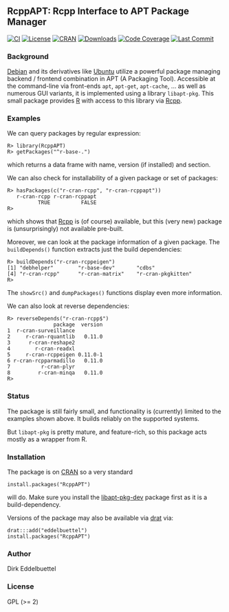 ## RcppAPT: Rcpp Interface to APT Package Manager

[![CI](https://github.com/eddelbuettel/rcppapt/workflows/ci/badge.svg)](https://github.com/eddelbuettel/rcppapt/actions?query=workflow%3Aci)
[![License](https://eddelbuettel.github.io/badges/GPL2+.svg)](https://www.gnu.org/licenses/gpl-2.0.html)
[![CRAN](https://www.r-pkg.org/badges/version/RcppAPT)](https://cran.r-project.org/package=RcppAPT)
[![Downloads](https://cranlogs.r-pkg.org/badges/RcppAPT?color=brightgreen)](https://www.r-pkg.org:443/pkg/RcppAPT)
[![Code Coverage](https://img.shields.io/codecov/c/github/eddelbuettel/rcppapt/master.svg)](https://app.codecov.io/github/eddelbuettel/rcppapt)
[![Last Commit](https://img.shields.io/github/last-commit/eddelbuettel/rcppapt)](https://github.com/eddelbuettel/rcppapt)

### Background

[Debian](https://www.debian.org) and its derivatives like
[Ubuntu](https://ubuntu.com/) utilize a powerful package managing backend /
frontend combination in APT (A Packaging Tool).  Accessible at the
command-line via front-ends `apt`, `apt-get`, `apt-cache`, ... as well as
numerous GUI variants, it is implemented using a library `libapt-pkg`.  This
small package provides [R](https://www.r-project.org) with access to this
library via [Rcpp](https://dirk.eddelbuettel.com/code/rcpp.html).

### Examples

We can query packages by regular expression:

```{.r}
R> library(RcppAPT)
R> getPackages("^r-base-.")
```

which returns a data frame with name, version (if installed) and section.

We can also check for installability of a given package or set of packages:

```{.r}
R> hasPackages(c("r-cran-rcpp", "r-cran-rcppapt"))
   r-cran-rcpp r-cran-rcppapt
          TRUE          FALSE
R>
```

which shows that [Rcpp](http://dirk.eddelbuettel.com/code/rcpp.html) is (of
course) available, but this (very new) package is (unsurprisingly) not
available pre-built.

Moreover, we can look at the package information of a given package.
The `buildDepends()` function extracts just the build dependencies:

```{.r}
R> buildDepends("r-cran-rcppeigen")
[1] "debhelper"        "r-base-dev"       "cdbs"
[4] "r-cran-rcpp"      "r-cran-matrix"    "r-cran-pkgkitten"
R>
```

The `showSrc()` and `dumpPackages()` functions display even more information.

We can also look at reverse dependencies:

```{.r}
R> reverseDepends("r-cran-rcpp$")
               package  version
1  r-cran-surveillance
2     r-cran-rquantlib   0.11.0
3      r-cran-reshape2
4        r-cran-readxl
5     r-cran-rcppeigen 0.11.0-1
6 r-cran-rcpparmadillo   0.11.0
7          r-cran-plyr
8         r-cran-minqa   0.11.0
R>
```

### Status

The package is still fairly small, and functionality is (currently) limited
to the examples shown above.  It builds reliably on the supported systems.

But `libapt-pkg` is pretty mature, and feature-rich, so this package acts
mostly as a wrapper from R.

### Installation

The package is on [CRAN](https://cran.r-project.org) so a very standard

```{.r}
install.packages("RcppAPT")
```

will do. Make sure you install the
[libapt-pkg-dev](https://packages.debian.org/sid/libapt-pkg-dev)
package first as it is a build-dependency.

Versions of the package may also be available via
[drat](http://dirk.eddelbuettel.com/code/drat.html) via:

```{.r}
drat:::add("eddelbuettel")
install.packages("RcppAPT")
```


### Author

Dirk Eddelbuettel

### License

GPL (>= 2)
